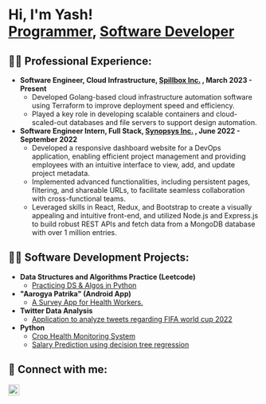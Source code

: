 <h1>Hi, I'm Yash! <br/><a href="https://github.com/YashCGandhi/">Programmer</a>, <a href="https://www.linkedin.com/in/yash-chinmay-gandhi/">Software Developer</a> 


<h2>👨‍💻 Professional Experience:</h2>

- <b>Software Engineer, Cloud Infrastructure, <a href="https://spillbox.io/"> Spillbox Inc.</a> , March 2023 - Present </b>
  - Developed Golang-based cloud infrastructure automation software using Terraform to improve deployment speed and efficiency.
  - Played a key role in developing scalable containers and cloud-scaled-out databases and file servers to support design automation.
- <b>Software Engineer Intern, Full Stack, <a href="https://www.synopsys.com/"> Synopsys Inc.</a> , June 2022 - September 2022 </b>
  - Developed a responsive dashboard website for a DevOps application, enabling efficient project management and providing employees with an intuitive interface to view, add, and update project metadata.
  - Implemented advanced functionalities, including persistent pages, filtering, and shareable URLs, to facilitate seamless collaboration with cross-functional teams.
  - Leveraged skills in React, Redux, and Bootstrap to create a visually appealing and intuitive front-end, and utilized Node.js and Express.js to build robust REST APIs and fetch data from a MongoDB database with over 1 million entries.

  
<h2>👨‍💻 Software Development Projects:</h2>

- <b>Data Structures and Algorithms Practice (Leetcode)</b>
  - [Practicing  DS & Algos in Python](https://github.com/YashCGandhi/InterviewPrep/)
- <b>"Aarogya Patrika" (Android App)</b>
  - [A Survey App for Health Workers.](https://github.com/YashCGandhi/AarogyaPatrika/) 
- <b>Twitter Data Analysis</b>
  - [Application to analyze tweets regarding FIFA world cup 2022](https://github.com/YashCGandhi/TwitterDataAnalysis/) 
- <b>Python</b>
    - [Crop Health Monitoring System](https://github.com/YashCGandhi/Crop-Monitoring-System)
    - [Salary Prediction using decision tree regression](https://github.com/YashCGandhi/Salary-Prediction-using-Decision-Tree-Regression/)
  

<h2> 🤳 Connect with me:</h2>

[<img align="left" alt="JoshMadakor | LinkedIn" width="22px" src="https://cdn.jsdelivr.net/npm/simple-icons@v3/icons/linkedin.svg" />][linkedin]

[linkedin]: https://www.linkedin.com/in/yash-chinmay-gandhi/

<!--
**joshmadakor1/joshmadakor1** is a ✨ _special_ ✨ repository because its `README.md` (this file) appears on your GitHub profile.

Here are some ideas to get you started:

- 🔭 I’m currently working on ...
- 🌱 I’m currently learning ...
- 👯 I’m looking to collaborate on ...
- 🤔 I’m looking for help with ...
- 💬 Ask me about ...
- 📫 How to reach me: ...
- 😄 Pronouns: ...
- ⚡ Fun fact: ...
-->
